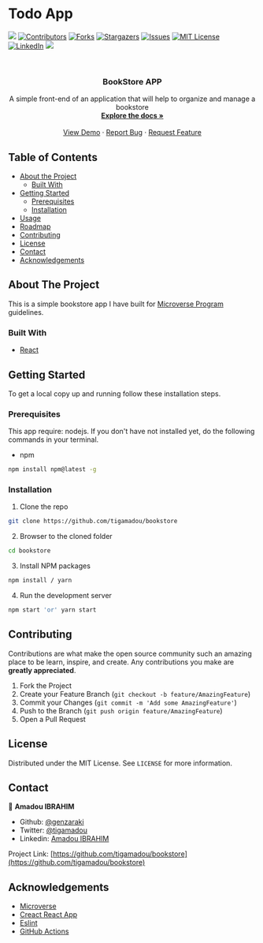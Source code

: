 # Todo App
![](https://img.shields.io/badge/Microverse-blueviolet)
[![Contributors][contributors-shield]][contributors-url]
[![Forks][forks-shield]][forks-url]
[![Stargazers][stars-shield]][stars-url]
[![Issues][issues-shield]][issues-url]
[![MIT License][license-shield]][license-url]
[![LinkedIn][linkedin-shield]][linkedin-url]
![](https://github.com/tigamadou/bookstore/workflows/Linters/badge.svg)


<!-- PROJECT LOGO -->
<br />
<p align="center">
  
  <h3 align="center">BookStore APP</h3>

  <p align="center">
    A simple front-end of an application that will help to organize and manage a bookstore
    <br />
    <a href="#about-the-project"><strong>Explore the docs »</strong></a>
    <br />
    <br />
    <a href="https://iabookstore.herokuapp.com/" target="_blank" >View Demo</a>
    ·
    <a href="https://github.com/tigamadou/bookstore/issues">Report Bug</a>
    ·
    <a href="https://github.com/tigamadou/bookstore/issues">Request Feature</a>
  </p>
</p>



<!-- TABLE OF CONTENTS -->
## Table of Contents

* [About the Project](#about-the-project)
  * [Built With](#built-with)
* [Getting Started](#getting-started)
  * [Prerequisites](#prerequisites)
  * [Installation](#installation)
* [Usage](#usage)
* [Roadmap](#roadmap)
* [Contributing](#contributing)
* [License](#license)
* [Contact](#contact)
* [Acknowledgements](#acknowledgements)



<!-- ABOUT THE PROJECT -->
## About The Project

<!-- ![screenshot](./screenshot.png) -->

This is a simple bookstore app I have built for [Microverse Program](https://microverse.org)  guidelines.

### Built With
* [React](https://reactjs.org/)




<!-- GETTING STARTED -->
## Getting Started

To get a local copy up and running follow these installation steps.



### Prerequisites
This app require: nodejs. If you don't have not installed yet, do the following commands in your terminal.
* npm
```sh
npm install npm@latest -g
```

### Installation

1. Clone the repo

```sh
git clone https://github.com/tigamadou/bookstore
```

2. Browser to the cloned folder
```sh
cd bookstore
```

3. Install NPM packages
```sh
npm install / yarn 
```
4. Run the development server 
```sh
npm start 'or' yarn start
```




<!-- CONTRIBUTING -->
## Contributing

Contributions are what make the open source community such an amazing place to be learn, inspire, and create. Any contributions you make are **greatly appreciated**.

1. Fork the Project
2. Create your Feature Branch (`git checkout -b feature/AmazingFeature`)
3. Commit your Changes (`git commit -m 'Add some AmazingFeature'`)
4. Push to the Branch (`git push origin feature/AmazingFeature`)
5. Open a Pull Request



<!-- LICENSE -->
## License

Distributed under the MIT License. See `LICENSE` for more information.



<!-- CONTACT -->
## Contact
👤 **Amadou IBRAHIM**

- Github: [@genzaraki](https://github.com/tigamadou)
- Twitter: [@tigamadou](https://twitter.com/tigamadou)
- Linkedin: [Amadou IBRAHIM](https://www.linkedin.com/in/amadou-ibrahim/)


Project Link: [https://github.com/tigamadou/bookstore](https://github.com/tigamadou/bookstore)



<!-- ACKNOWLEDGEMENTS -->
## Acknowledgements
* [Microverse](https://microverse.org)
* [Creact React App](https://getbootstrap.com)
* [Eslint](https://eslint.org/)
* [GitHub Actions](https://github.com/features/actions)






<!-- MARKDOWN LINKS & IMAGES -->
<!-- https://www.markdownguide.org/basic-syntax/#reference-style-links -->
[contributors-shield]: https://img.shields.io/github/contributors/tigamadou/bookstore.svg?style=flat-square
[contributors-url]: https://github.com/tigamadou/bookstore/graphs/contributors
[forks-shield]: https://img.shields.io/github/forks/tigamadou/bookstore.svg?style=flat-square
[forks-url]: https://github.com/tigamadou/bookstore/network/members
[stars-shield]: https://img.shields.io/github/stars/tigamadou/bookstore.svg?style=flat-square
[stars-url]: https://github.com/tigamadou/bookstore/stargazers
[issues-shield]: https://img.shields.io/github/issues/tigamadou/bookstore.svg?style=flat-square
[issues-url]: https://github.com/tigamadou/bookstore/issues
[license-shield]: https://img.shields.io/github/license/tigamadou/bookstore.svg?style=flat-square
[license-url]: https://github.com/tigamadou/bookstore/blob/master/LICENSE.txt
[linkedin-shield]: https://img.shields.io/badge/-LinkedIn-black.svg?style=flat-square&logo=linkedin&colorB=555
[linkedin-url]: https://linkedin.com/in/amadou-ibrahim
[product-screenshot]: images/screenshot.png










